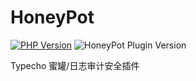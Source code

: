 # HoneyPot

[![PHP Version](https://img.shields.io/badge/php-%3E%3D5.6-8892BF.svg)](http://www.php.net/)
![HoneyPot Plugin Version](https://img.shields.io/badge/version-v1.0-red.svg)

Typecho 蜜罐/日志审计安全插件
